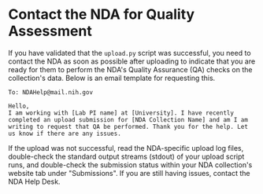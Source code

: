 # Contact the NDA for Quality Assessment

If you have validated that the `upload.py` script was successful, you need to contact the NDA as soon as possible after uploading to indicate that you are ready for them to perform the NDA's Quality Assurance (QA) checks on the collection's data. Below is an email template for requesting this.

    To: NDAHelp@mail.nih.gov
    
    Hello,
    I am working with [Lab PI name] at [University]. I have recently completed an upload submission for [NDA Collection Name] and am I am writing to request that QA be performed. Thank you for the help. Let us know if there are any issues. 


If the upload was not successful, read the NDA-specific upload log files, double-check the standard output streams (stdout) of your upload script runs, and double-check the submission status within your NDA collection's website tab under "Submissions". If you are still having issues, contact the NDA Help Desk. 
